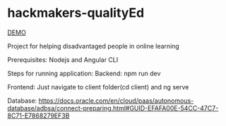 # hackmakers-qualityEd

[DEMO](http://140.238.251.159/)

Project for helping disadvantaged people in online learning

Prerequisites: Nodejs and Angular CLI

Steps for running application:
Backend: npm run dev

Frontend: Just navigate to client folder(cd client) and ng serve

Database: https://docs.oracle.com/en/cloud/paas/autonomous-database/adbsa/connect-preparing.html#GUID-EFAFA00E-54CC-47C7-8C71-E7868279EF3B
